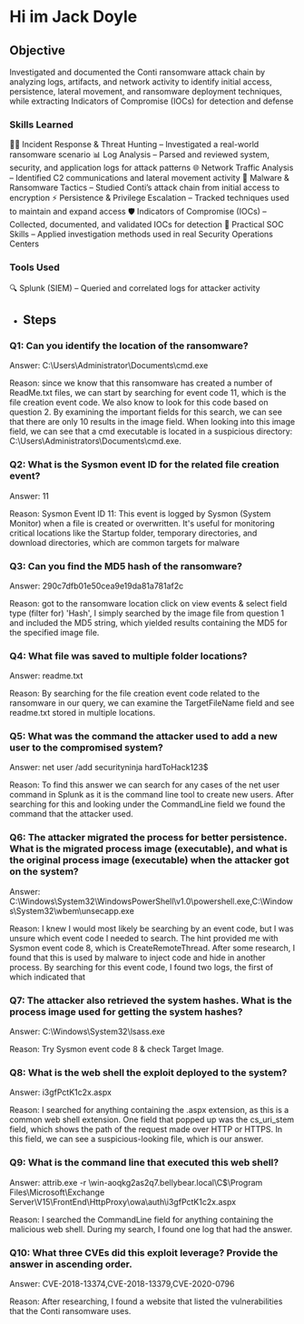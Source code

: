 # Hi im Jack Doyle 

## Objective


Investigated and documented the Conti ransomware attack chain by analyzing logs, artifacts, and network activity to identify initial access, persistence, lateral movement, and ransomware deployment techniques, while extracting Indicators of Compromise (IOCs) for detection and defense

### Skills Learned


🕵️‍♂️ Incident Response & Threat Hunting – Investigated a real-world ransomware scenario
📊 Log Analysis – Parsed and reviewed system, security, and application logs for attack patterns
🌐 Network Traffic Analysis – Identified C2 communications and lateral movement activity
🔐 Malware & Ransomware Tactics – Studied Conti’s attack chain from initial access to encryption
⚡ Persistence & Privilege Escalation – Tracked techniques used to maintain and expand access
🛡 Indicators of Compromise (IOCs) – Collected, documented, and validated IOCs for detection
🧰 Practical SOC Skills – Applied investigation methods used in real Security Operations Centers


### Tools Used


🔍 Splunk (SIEM) – Queried and correlated logs for attacker activity


- ## Steps

 ### Q1: Can you identify the location of the ransomware?

Answer: C:\Users\Administrator\Documents\cmd.exe

Reason: since we know that this ransomware has created a number of ReadMe.txt files, we can start by searching for event code 11, which is the file creation event code. We also know to look for this code based on question 2. By examining the important fields for this search, we can see that there are only 10 results in the image field. When looking into this image field, we can see that a cmd executable is located in a suspicious directory: C:\Users\Administrators\Documents\cmd.exe. 

### Q2: What is the Sysmon event ID for the related file creation event?

Answer: 11

Reason: Sysmon Event ID 11: This event is logged by Sysmon (System Monitor) when a file is created or overwritten. It's useful for monitoring critical locations like the Startup folder, temporary directories, and download directories, which are common targets for malware

### Q3: Can you find the MD5 hash of the ransomware?

Answer: 290c7dfb01e50cea9e19da81a781af2c

Reason: got to the ransomware location click on view events & select field type (filter for) 'Hash', I simply searched by the image file from question 1 and included the MD5 string, which yielded results containing the MD5 for the specified image file.

### Q4: What file was saved to multiple folder locations?

Answer: readme.txt

Reason: By searching for the file creation event code related to the ransomware in our query, we can examine the TargetFileName field and see readme.txt stored in multiple locations.

### Q5: What was the command the attacker used to add a new user to the compromised system?

Answer: net user /add securityninja hardToHack123$

Reason: To find this answer we can search for any cases of the net user command in Splunk as it is the command line tool to create new users. After searching for this and looking under the CommandLine field we found the command that the attacker used.

### Q6: The attacker migrated the process for better persistence. What is the migrated process image (executable), and what is the original process image (executable) when the attacker got on the system?

Answer: C:\Windows\System32\WindowsPowerShell\v1.0\powershell.exe,C:\Windows\System32\wbem\unsecapp.exe

Reason:  I knew I would most likely be searching by an event code, but I was unsure which event code I needed to search. The hint provided me with Sysmon event code 8, which is CreateRemoteThread. After some research, I found that this is used by malware to inject code and hide in another process. By searching for this event code, I found two logs, the first of which indicated that

### Q7: The attacker also retrieved the system hashes. What is the process image used for getting the system hashes?

Answer: C:\Windows\System32\lsass.exe

Reason: Try Sysmon event code 8 & check Target Image. 

### Q8: What is the web shell the exploit deployed to the system?

Answer: i3gfPctK1c2x.aspx

Reason: I searched for anything containing the .aspx extension, as this is a common web shell extension. One field that popped up was the cs_uri_stem field, which shows the path of the request made over HTTP or HTTPS. In this field, we can see a suspicious-looking file, which is our answer.

### Q9: What is the command line that executed this web shell?

Answer: attrib.exe -r \\win-aoqkg2as2q7.bellybear.local\C$\Program Files\Microsoft\Exchange Server\V15\FrontEnd\HttpProxy\owa\auth\i3gfPctK1c2x.aspx

Reason: I searched the CommandLine field for anything containing the malicious web shell. During my search, I found one log that had the answer.

### Q10: What three CVEs did this exploit leverage? Provide the answer in ascending order.

Answer: CVE-2018-13374,CVE-2018-13379,CVE-2020-0796

Reason: After researching, I found a website that listed the vulnerabilities that the Conti ransomware uses.





























